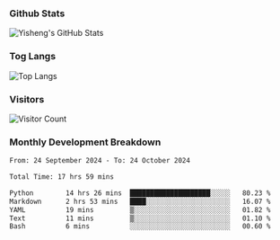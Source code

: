 ### Github Stats
![Yisheng's GitHub Stats](https://github-readme-stats-9qabuvhk1-gongyisheng.vercel.app/api?username=gongyisheng&count_private=true&show_icons=true)
### Tog Langs
![Top Langs](https://github-readme-stats-9qabuvhk1-gongyisheng.vercel.app/api/top-langs/?username=gongyisheng&layout=compact)
### Visitors
![Visitor Count](https://profile-counter.glitch.me/gongyisheng/count.svg)
### Monthly Development Breakdown
<!--START_SECTION:waka-->

```txt
From: 24 September 2024 - To: 24 October 2024

Total Time: 17 hrs 59 mins

Python        14 hrs 26 mins  ████████████████████░░░░░   80.23 %
Markdown      2 hrs 53 mins   ████░░░░░░░░░░░░░░░░░░░░░   16.07 %
YAML          19 mins         ▒░░░░░░░░░░░░░░░░░░░░░░░░   01.82 %
Text          11 mins         ▒░░░░░░░░░░░░░░░░░░░░░░░░   01.10 %
Bash          6 mins          ░░░░░░░░░░░░░░░░░░░░░░░░░   00.60 %
```

<!--END_SECTION:waka-->
